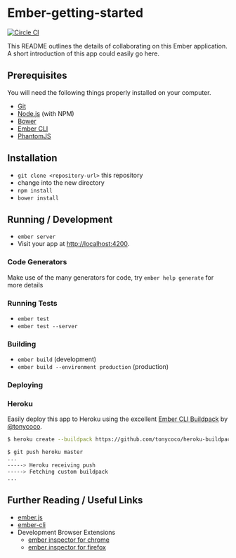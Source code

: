 # Ember-getting-started

[![Circle CI](https://circleci.com/gh/poteto/ember-getting-started.svg?style=svg)](https://circleci.com/gh/poteto/ember-getting-started)

This README outlines the details of collaborating on this Ember application.
A short introduction of this app could easily go here.

## Prerequisites

You will need the following things properly installed on your computer.

* [Git](http://git-scm.com/)
* [Node.js](http://nodejs.org/) (with NPM)
* [Bower](http://bower.io/)
* [Ember CLI](http://www.ember-cli.com/)
* [PhantomJS](http://phantomjs.org/)

## Installation

* `git clone <repository-url>` this repository
* change into the new directory
* `npm install`
* `bower install`

## Running / Development

* `ember server`
* Visit your app at [http://localhost:4200](http://localhost:4200).

### Code Generators

Make use of the many generators for code, try `ember help generate` for more details

### Running Tests

* `ember test`
* `ember test --server`

### Building

* `ember build` (development)
* `ember build --environment production` (production)

### Deploying

### Heroku

Easily deploy this app to Heroku using the excellent [Ember CLI Buildpack](https://github.com/tonycoco/heroku-buildpack-ember-cli) by [@tonycoco](https://github.com/tonycoco).

```bash
$ heroku create --buildpack https://github.com/tonycoco/heroku-buildpack-ember-cli.git

$ git push heroku master
...
-----> Heroku receiving push
-----> Fetching custom buildpack
...

```

## Further Reading / Useful Links

* [ember.js](http://emberjs.com/)
* [ember-cli](http://www.ember-cli.com/)
* Development Browser Extensions
  * [ember inspector for chrome](https://chrome.google.com/webstore/detail/ember-inspector/bmdblncegkenkacieihfhpjfppoconhi)
  * [ember inspector for firefox](https://addons.mozilla.org/en-US/firefox/addon/ember-inspector/)

